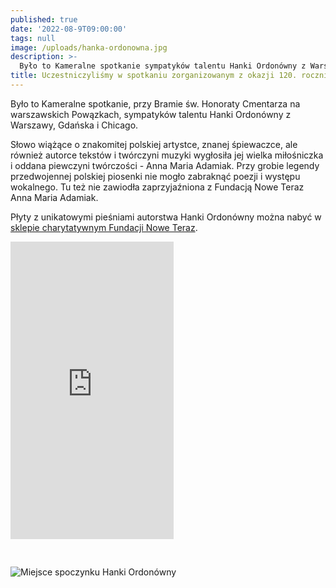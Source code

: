 ```yaml
---
published: true
date: '2022-08-9T09:00:00'
tags: null
image: /uploads/hanka-ordonowna.jpg
description: >-
  Było to Kameralne spotkanie sympatyków talentu Hanki Ordonówny z Warszawy, Gdańska i Chicago.  
title: Uczestniczyliśmy w spotkaniu zorganizowanym z okazji 120. rocznicy urodzin Hanki Ordonówny
---
```


Było to Kameralne spotkanie, przy Bramie św. Honoraty Cmentarza na warszawskich Powązkach, sympatyków talentu Hanki Ordonówny z Warszawy, Gdańska i Chicago. 

Słowo wiążące o znakomitej polskiej artystce, znanej śpiewaczce, ale również autorce tekstów i twórczyni muzyki wygłosiła jej wielka miłośniczka i oddana piewczyni twórczości - Anna Maria Adamiak. Przy grobie legendy przedwojennej polskiej piosenki nie mogło zabraknąć poezji i występu wokalnego. Tu też nie zawiodła zaprzyjaźniona z Fundacją Nowe Teraz Anna Maria Adamiak.

Płyty z unikatowymi pieśniami autorstwa Hanki Ordonówny można nabyć w [sklepie charytatywnym Fundacji Nowe Teraz](https://www.noweteraz.pl/sklep-charytatywny/).

<iframe src="https://www.facebook.com/plugins/video.php?height=476&href=https%3A%2F%2Fwww.facebook.com%2Fannamaria.adamiak%2Fvideos%2F543853604153007%2F&show_text=false&width=261&t=0" width="261" height="476" style="border:none;overflow:hidden;margin-bottom: 30px" scrolling="no" frameborder="0" allowfullscreen="true" allow="autoplay; clipboard-write; encrypted-media; picture-in-picture; web-share" allowFullScreen="true"></iframe>

![Miejsce spoczynku Hanki Ordonówny](/uploads/nagrobek-hanka-ordonowna.jpg)
